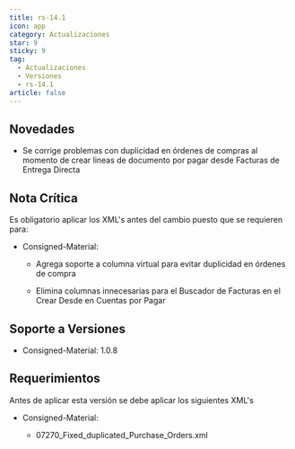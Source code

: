 ```yaml
---
title: rs-14.1
icon: app
category: Actualizaciones
star: 9
sticky: 9
tag:
  - Actualizaciones
  - Versiones
  - rs-14.1
article: false
---
```



## Novedades

- Se corrige problemas con duplicidad en órdenes de compras al momento de crear lineas de documento por pagar desde Facturas de Entrega Directa

## Nota Crítica

Es obligatorio aplicar los XML's antes del cambio puesto que se requieren para:

- Consigned-Material:

  - Agrega soporte a columna virtual para evitar duplicidad en órdenes de compra

  - Elimina columnas innecesarias para el Buscador de Facturas en el Crear Desde en Cuentas por Pagar

## Soporte a Versiones

- Consigned-Material: 1.0.8

## Requerimientos

Antes de aplicar esta versión se debe aplicar los siguientes XML's

- Consigned-Material:

  - 07270_Fixed_duplicated_Purchase_Orders.xml